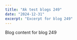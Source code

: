 ```yaml
---
title: "Ak test blogs 249"
date: "2024-12-31"
excerpt: "Excerpt for blog 249"
---
```


Blog content for blog 249